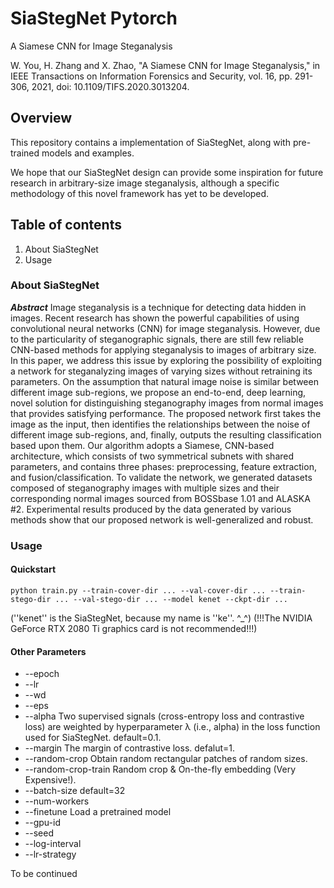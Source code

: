 # SiaStegNet Pytorch
A Siamese CNN for Image Steganalysis

W. You, H. Zhang and X. Zhao, "A Siamese CNN for Image Steganalysis," in IEEE Transactions on Information Forensics and Security, vol. 16, pp. 291-306, 2021, doi: 10.1109/TIFS.2020.3013204.


## Overview
This repository contains a implementation of SiaStegNet, along with pre-trained models and examples.

We hope that our SiaStegNet design can provide some inspiration for future research in arbitrary-size image steganalysis, although a specific methodology of this novel framework has yet to be developed.

## Table of contents
1. About SiaStegNet
2. Usage

### About SiaStegNet
***Abstract*** Image steganalysis is a technique for detecting data hidden in images. Recent research has shown the powerful capabilities of using convolutional neural networks (CNN) for image steganalysis. However, due to the particularity of steganographic signals, there are still few reliable CNN-based methods for applying steganalysis to images of arbitrary size. In this paper, we address this issue by exploring the possibility of exploiting a network for steganalyzing images of varying sizes without retraining its parameters. On the assumption that natural image noise is similar between different image sub-regions, we propose an end-to-end, deep learning, novel solution for distinguishing steganography images from normal images that provides satisfying performance. The proposed network first takes the image as the input, then identifies the relationships between the noise of different image sub-regions, and, finally, outputs the resulting classification based upon them. Our algorithm adopts a Siamese, CNN-based architecture, which consists of two symmetrical subnets with shared parameters, and contains three phases: preprocessing, feature extraction, and fusion/classification. To validate the network, we generated datasets composed of steganography images with multiple sizes and their corresponding normal images sourced from BOSSbase 1.01 and ALASKA #2. Experimental results produced by the data generated by various methods show that our proposed network is well-generalized and robust.

### Usage
#### Quickstart
```
python train.py --train-cover-dir ... --val-cover-dir ... --train-stego-dir ... --val-stego-dir ... --model kenet --ckpt-dir ...
```
(''kenet'' is the SiaStegNet, because my name is ''ke''. ^_^)
(!!!The NVIDIA GeForce RTX 2080 Ti graphics card is not recommended!!!)
#### Other Parameters
* --epoch
* --lr
* --wd
* --eps
* --alpha Two supervised signals (cross-entropy loss and contrastive loss) are weighted by hyperparameter λ (i.e., alpha) in the loss function used for SiaStegNet. default=0.1.
* --margin The margin of contrastive loss. defalut=1.
* --random-crop Obtain random rectangular patches of random sizes.
* --random-crop-train Random crop & On-the-fly embedding (Very Expensive!).
* --batch-size default=32
* --num-workers
* --finetune Load a pretrained model
* --gpu-id
* --seed
* --log-interval
* --lr-strategy

To be continued
